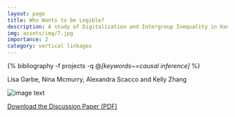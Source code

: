 ```yaml
---
layout: page
title: Who Wants to be Legible? 
description: A study of Digitalization and Intergroup Inequality in Kenya
img: assets/img/7.jpg
importance: 2
category: vertical linkages
---
```

<!-- _pages/publications.md -->
<!-- _pages/publications.md -->
<div class="publications">

  {% bibliography -f projects -q @*[keywords~=causal inference]* %}

</div>



Lisa Garbe, Nina Mcmurry, Alexandra Scacco and Kelly Zhang

![image text](../../assets/img/7.jpg)

[Download the Discussion Paper (PDF)](../../assets/pdf/articles/2024-who-wants-to-be-legible.pdf)


